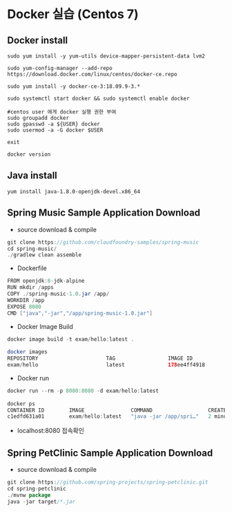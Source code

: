 # Docker 실습 (Centos 7)



## Docker  install

```
sudo yum install -y yum-utils device-mapper-persistent-data lvm2

sudo yum-config-manager --add-repo https://download.docker.com/linux/centos/docker-ce.repo

sudo yum install -y docker-ce-3:18.09.9-3.*

sudo systemctl start docker && sudo systemctl enable docker

#centos user 에게 docker 실행 권한 부여 
sudo groupadd docker
sudo gpasswd -a ${USER} docker
sudo usermod -a -G docker $USER

exit

docker version
```



## Java  install

```
yum install java-1.8.0-openjdk-devel.x86_64
```



## Spring Music Sample Application Download 

- source download & compile

```java
git clone https://github.com/cloudfoundry-samples/spring-music
cd spring-music/
./gradlew clean assemble
```

- Dockerfile

```java
FROM openjdk:8-jdk-alpine
RUN mkdir /apps
COPY ./spring-music-1.0.jar /app/
WORKDIR /app
EXPOSE 8080
CMD ["java","-jar","/app/spring-music-1.0.jar"]
```

- Docker Image Build

```java
docker image build -t exam/hello:latest .
  
docker images
REPOSITORY                      TAG                 IMAGE ID            CREATED             SIZE
exam/hello                      latest              178ee4ff4918        40 minutes ago      161MB
```

- Docker run

```java
docker run --rm -p 8080:8080 -d exam/hello:latest
  
docker ps
CONTAINER ID        IMAGE               COMMAND                  CREATED             STATUS              PORTS                                        NAMES
c1edfd631a01        exam/hello:latest   "java -jar /app/spri…"   2 minutes ago       Up About a minute   0.0.0.0:8080->8080/tcp                       laughing_fermat
```



- localhost:8080 접속확인



## Spring PetClinic Sample Application  Download 

- source download & compile

```java
git clone https://github.com/spring-projects/spring-petclinic.git
cd spring-petclinic
./mvnw package
java -jar target/*.jar
```




